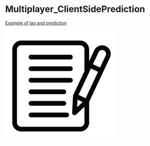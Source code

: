 # Multiplayer_ClientSidePrediction

[Example of lag and prediction](lag_example/lag_example.html)

![testimage](images/test_image.png?raw=true)
